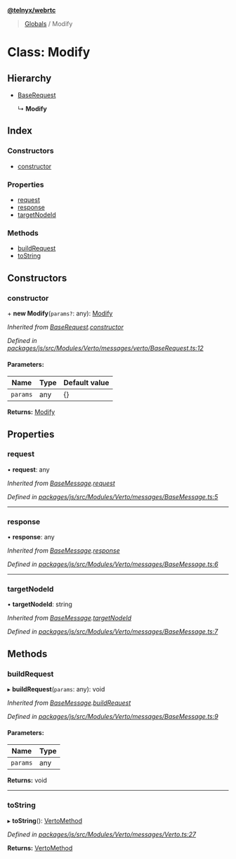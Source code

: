 **[@telnyx/webrtc](../README.md)**

> [Globals](../README.md) / Modify

# Class: Modify

## Hierarchy

* [BaseRequest](baserequest.md)

  ↳ **Modify**

## Index

### Constructors

* [constructor](modify.md#constructor)

### Properties

* [request](modify.md#request)
* [response](modify.md#response)
* [targetNodeId](modify.md#targetnodeid)

### Methods

* [buildRequest](modify.md#buildrequest)
* [toString](modify.md#tostring)

## Constructors

### constructor

\+ **new Modify**(`params?`: any): [Modify](modify.md)

*Inherited from [BaseRequest](baserequest.md).[constructor](baserequest.md#constructor)*

*Defined in [packages/js/src/Modules/Verto/messages/verto/BaseRequest.ts:12](https://github.com/team-telnyx/webrtc/blob/main/packages/js/src/Modules/Verto/messages/verto/BaseRequest.ts#L12)*

#### Parameters:

Name | Type | Default value |
------ | ------ | ------ |
`params` | any | {} |

**Returns:** [Modify](modify.md)

## Properties

### request

•  **request**: any

*Inherited from [BaseMessage](basemessage.md).[request](basemessage.md#request)*

*Defined in [packages/js/src/Modules/Verto/messages/BaseMessage.ts:5](https://github.com/team-telnyx/webrtc/blob/main/packages/js/src/Modules/Verto/messages/BaseMessage.ts#L5)*

___

### response

•  **response**: any

*Inherited from [BaseMessage](basemessage.md).[response](basemessage.md#response)*

*Defined in [packages/js/src/Modules/Verto/messages/BaseMessage.ts:6](https://github.com/team-telnyx/webrtc/blob/main/packages/js/src/Modules/Verto/messages/BaseMessage.ts#L6)*

___

### targetNodeId

•  **targetNodeId**: string

*Inherited from [BaseMessage](basemessage.md).[targetNodeId](basemessage.md#targetnodeid)*

*Defined in [packages/js/src/Modules/Verto/messages/BaseMessage.ts:7](https://github.com/team-telnyx/webrtc/blob/main/packages/js/src/Modules/Verto/messages/BaseMessage.ts#L7)*

## Methods

### buildRequest

▸ **buildRequest**(`params`: any): void

*Inherited from [BaseMessage](basemessage.md).[buildRequest](basemessage.md#buildrequest)*

*Defined in [packages/js/src/Modules/Verto/messages/BaseMessage.ts:9](https://github.com/team-telnyx/webrtc/blob/main/packages/js/src/Modules/Verto/messages/BaseMessage.ts#L9)*

#### Parameters:

Name | Type |
------ | ------ |
`params` | any |

**Returns:** void

___

### toString

▸ **toString**(): [VertoMethod](../enums/vertomethod.md)

*Defined in [packages/js/src/Modules/Verto/messages/Verto.ts:27](https://github.com/team-telnyx/webrtc/blob/main/packages/js/src/Modules/Verto/messages/Verto.ts#L27)*

**Returns:** [VertoMethod](../enums/vertomethod.md)
